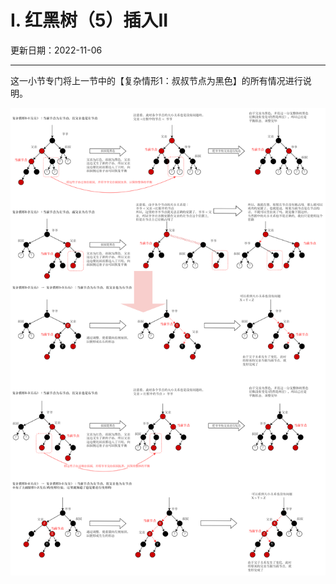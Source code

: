 # I. 红黑树（5）插入II

更新日期：2022-11-06

-----------------------------------------------------

这一小节专门将上一节中的【复杂情形1：叔叔节点为黑色】的所有情况进行说明。

![复杂情形1-All](S009.files/复杂情形1-All.drawio.png)
